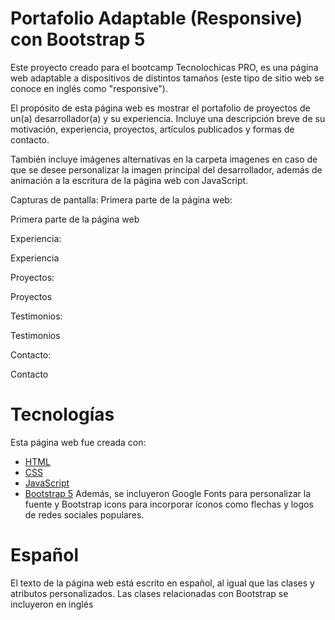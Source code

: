 # Portafolio Adaptable (Responsive) con Bootstrap 5
Este proyecto creado para el bootcamp Tecnolochicas PRO, es una página web adaptable a dispositivos de distintos tamaños (este tipo de sitio web se conoce en inglés como "responsive").

El propósito de esta página web es mostrar el portafolio de proyectos de un(a) desarrollador(a) y su experiencia. Incluye una descripción breve de su motivación, experiencia, proyectos, artículos publicados y formas de contacto.

También incluye imágenes alternativas en la carpeta imagenes en caso de que se desee personalizar la imagen principal del desarrollador, además de animación a la escritura de la página web con JavaScript.

Capturas de pantalla:
Primera parte de la página web:

Primera parte de la página web

Experiencia:

Experiencia

Proyectos:

Proyectos

Testimonios:

Testimonios

Contacto:

Contacto

# Tecnologías
Esta página web fue creada con:

* [HTML](#)
* [CSS](#)
* [JavaScript](#)
* [Bootstrap 5](#)
Además, se incluyeron Google Fonts para personalizar la fuente y Bootstrap icons para incorporar íconos como flechas y logos de redes sociales populares.

# Español 
El texto de la página web está escrito en español, al igual que las clases y atributos personalizados. Las clases relacionadas con Bootstrap se incluyeron en inglés
